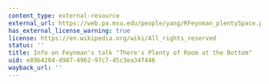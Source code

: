 ```yaml
---
content_type: external-resource
external_url: https://web.pa.msu.edu/people/yang/RFeynman_plentySpace.pdf
has_external_license_warning: true
license: https://en.wikipedia.org/wiki/All_rights_reserved
status: ''
title: Info on Feynman's talk "There's Plenty of Room at the Bottom"
uid: e89b4204-d987-4962-97c7-45c3ea34f446
wayback_url: ''
---
```

